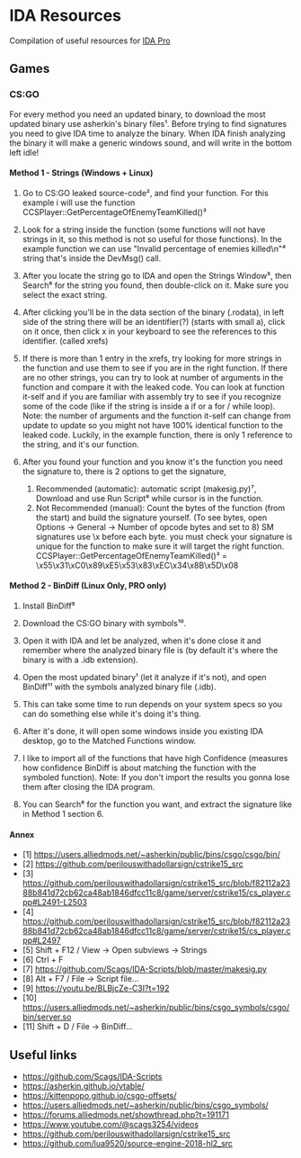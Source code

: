 # IDA Resources

Compilation of useful resources for [IDA Pro](https://hex-rays.com/ida-pro/)

## Games

### CS:GO

For every method you need an updated binary, to download the most updated binary use asherkin's binary files¹.
Before trying to find signatures you need to give IDA time to analyze the binary.
When IDA finish analyzing the binary it will make a generic windows sound, and will write in the bottom left idle! 

#### Method 1 - Strings (Windows + Linux)
1. Go to CS:GO leaked source-code², and find your function.
For this example i will use the function CCSPlayer::GetPercentageOfEnemyTeamKilled()³

2. Look for a string inside the function (some functions will not have strings in it, so this method is not so useful for those functions).
In the example function we can use "Invalid percentage of enemies killed\n"⁴ string that's inside the DevMsg() call.

3. After you locate the string go to IDA and open the Strings Window⁵, then Search⁶ for the string you found, then double-click on it.
Make sure you select the exact string.

4. After clicking you'll be in the data section of the binary (.rodata), in left side of the string there will be an identifier(?) (starts with small a),
  click on it once, then click x in your keyboard to see the references to this identifier. (called xrefs)

5. If there is more than 1 entry in the xrefs, try looking for more strings in the function and use them to see if you are in the right function.
        If there are no other strings, you can try to look at number of arguments in the function and compare it with the leaked code.
        You can look at function it-self and if you are familiar with assembly try to see if you recognize some of the code (like if the string is inside a if or a for / while loop).
        Note: the number of arguments and the function it-self can change from update to update so you might not have 100% identical function to the leaked code.
Luckily, in the example function, there is only 1 reference to the string, and it's our function.

6. After you found your function and you know it's the function you need the signature to, there is 2 options to get the signature,
    1. Recommended (automatic): automatic script (makesig.py)⁷, Download and use Run Script⁸ while cursor is in the function.
    2. Not Recommended (manual): Count the bytes of the function (from the start) and build the signature yourself. (To see bytes, open Options → General → Number of opcode bytes and set to 8)
     SM signatures use \x before each byte. you must check your signature is unique for the function to make sure it will target the right function.
CCSPlayer::GetPercentageOfEnemyTeamKilled()³ = \x55\x31\xC0\x89\xE5\x53\x83\xEC\x34\x8B\x5D\x08

#### Method 2 - BinDiff (Linux Only, PRO only)
1. Install BinDiff⁹

2. Download the CS:GO binary with symbols¹⁰.

3. Open it with IDA and let be analyzed, when it's done close it and remember where the analyzed binary file is (by default it's where the binary is with a .idb extension).

4. Open the most updated binary¹ (let it analyze if it's not), and open BinDiff¹¹ with the symbols analyzed binary file (.idb).

5. This can take some time to run depends on your system specs so you can do something else while it's doing it's thing.

6. After it's done, it will open some windows inside you existing IDA desktop, go to the Matched Functions window.

7. I like to import all of the functions that have high Confidence (measures how confidence BinDiff is about matching the function with the symboled function).
Note: If you don't import the results you gonna lose them after closing the IDA program.

8. You can Search⁶ for the function you want, and extract the signature like in Method 1 section 6.

#### Annex
- [1] https://users.alliedmods.net/~asherkin/public/bins/csgo/csgo/bin/
- [2] https://github.com/perilouswithadollarsign/cstrike15_src
- [3] https://github.com/perilouswithadollarsign/cstrike15_src/blob/f82112a2388b841d72cb62ca48ab1846dfcc11c8/game/server/cstrike15/cs_player.cpp#L2491-L2503
- [4] https://github.com/perilouswithadollarsign/cstrike15_src/blob/f82112a2388b841d72cb62ca48ab1846dfcc11c8/game/server/cstrike15/cs_player.cpp#L2497
- [5] Shift + F12 / View → Open subviews → Strings
- [6] Ctrl + F
- [7] https://github.com/Scags/IDA-Scripts/blob/master/makesig.py
- [8] Alt + F7 / File → Script file...
- [9] https://youtu.be/BLBjcZe-C3I?t=192
- [10] https://users.alliedmods.net/~asherkin/public/bins/csgo_symbols/csgo/bin/server.so
- [11] Shift + D / File → BinDiff...

## Useful links

- https://github.com/Scags/IDA-Scripts
- https://asherkin.github.io/vtable/
- https://kittenpopo.github.io/csgo-offsets/
- https://users.alliedmods.net/~asherkin/public/bins/csgo_symbols/
- https://forums.alliedmods.net/showthread.php?t=191171
- https://www.youtube.com/@scags3254/videos
- https://github.com/perilouswithadollarsign/cstrike15_src
- https://github.com/lua9520/source-engine-2018-hl2_src
